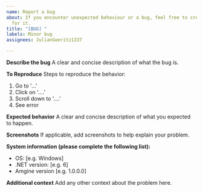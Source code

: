 ```yaml
---
name: Report a bug
about: If you encounter unexpected behaviour or a bug, feel free to create an issue
  for it.
title: "[BUG] "
labels: Minor bug
assignees: JulianGoeritz1337

---
```


**Describe the bug**
A clear and concise description of what the bug is.

**To Reproduce**
Steps to reproduce the behavior:
1. Go to '...'
2. Click on '....'
3. Scroll down to '....'
4. See error

**Expected behavior**
A clear and concise description of what you expected to happen.

**Screenshots**
If applicable, add screenshots to help explain your problem.

**System information (please complete the following list):**
 - OS: [e.g. Windows]
- .NET version: [e.g. 6]
 - Amgine version [e.g. 1.0.0.0]

**Additional context**
Add any other context about the problem here.
